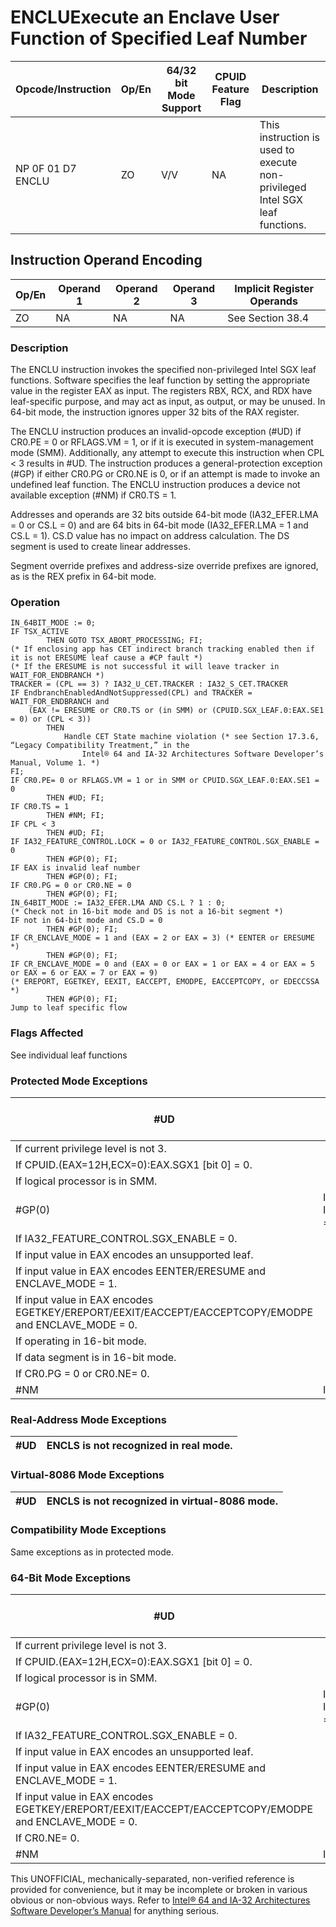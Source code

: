 # ENCLU**Execute an Enclave User Function of Specified Leaf Number**

| Opcode/Instruction | Op/En | 64/32 bit Mode Support | CPUID Feature Flag | Description                                                                  |
| ------------------ | ----- | ---------------------- | ------------------ | ---------------------------------------------------------------------------- |
| NP 0F 01 D7 ENCLU  | ZO    | V/V                    | NA                 | This instruction is used to execute non-privileged Intel SGX leaf functions. |

## Instruction Operand Encoding

| Op/En | Operand 1 | Operand 2 | Operand 3 | Implicit Register Operands |
| ----- | --------- | --------- | --------- | -------------------------- |
| ZO    | NA        | NA        | NA        | See Section 38.4           |

### Description

The ENCLU instruction invokes the specified non-privileged Intel SGX leaf functions. Software specifies the leaf function by setting the appropriate value in the register EAX as input. The registers RBX, RCX, and RDX have leaf-specific purpose, and may act as input, as output, or may be unused. In 64-bit mode, the instruction ignores upper 32 bits of the RAX register.

The ENCLU instruction produces an invalid-opcode exception (#​​​UD) if CR0.PE = 0 or RFLAGS.VM = 1, or if it is executed in system-management mode (SMM). Additionally, any attempt to execute this instruction when CPL < 3 results in #​​​UD. The instruction produces a general-protection exception (#​​​​GP) if either CR0.PG or CR0.NE is 0, or if an attempt is made to invoke an undefined leaf function. The ENCLU instruction produces a device not available exception (#​NM) if CR0.TS = 1.

Addresses and operands are 32 bits outside 64-bit mode (IA32_EFER.LMA = 0 or CS.L = 0) and are 64 bits in 64-bit mode (IA32_EFER.LMA = 1 and CS.L = 1). CS.D value has no impact on address calculation. The DS segment is used to create linear addresses.

Segment override prefixes and address-size override prefixes are ignored, as is the REX prefix in 64-bit mode.

### Operation

```
IN_64BIT_MODE := 0;
IF TSX_ACTIVE
        THEN GOTO TSX_ABORT_PROCESSING; FI;
(* If enclosing app has CET indirect branch tracking enabled then if it is not ERESUME leaf cause a #​CP fault *)
(* If the ERESUME is not successful it will leave tracker in WAIT_FOR_ENDBRANCH *)
TRACKER = (CPL == 3) ? IA32_U_CET.TRACKER : IA32_S_CET.TRACKER
IF EndbranchEnabledAndNotSuppressed(CPL) and TRACKER = WAIT_FOR_ENDBRANCH and
    (EAX != ERESUME or CR0.TS or (in SMM) or (CPUID.SGX_LEAF.0:EAX.SE1 = 0) or (CPL < 3))
        THEN
            Handle CET State machine violation (* see Section 17.3.6, “Legacy Compatibility Treatment,” in the
                Intel® 64 and IA-32 Architectures Software Developer’s Manual, Volume 1. *)
FI;
IF CR0.PE= 0 or RFLAGS.VM = 1 or in SMM or CPUID.SGX_LEAF.0:EAX.SE1 = 0
        THEN #​​​UD; FI;
IF CR0.TS = 1
        THEN #​NM; FI;
IF CPL < 3
        THEN #​​​UD; FI;
IF IA32_FEATURE_CONTROL.LOCK = 0 or IA32_FEATURE_CONTROL.SGX_ENABLE = 0
        THEN #​​​​GP(0); FI;
IF EAX is invalid leaf number
        THEN #​​​​GP(0); FI;
IF CR0.PG = 0 or CR0.NE = 0
        THEN #​​​​GP(0); FI;
IN_64BIT_MODE := IA32_EFER.LMA AND CS.L ? 1 : 0;
(* Check not in 16-bit mode and DS is not a 16-bit segment *)
IF not in 64-bit mode and CS.D = 0
        THEN #​​​​GP(0); FI;
IF CR_ENCLAVE_MODE = 1 and (EAX = 2 or EAX = 3) (* EENTER or ERESUME *)
        THEN #​​​​GP(0); FI;
IF CR_ENCLAVE_MODE = 0 and (EAX = 0 or EAX = 1 or EAX = 4 or EAX = 5 or EAX = 6 or EAX = 7 or EAX = 9)
(* EREPORT, EGETKEY, EEXIT, EACCEPT, EMODPE, EACCEPTCOPY, or EDECCSSA *)
        THEN #​​​​GP(0); FI;
Jump to leaf specific flow

```

### Flags Affected

See individual leaf functions

### Protected Mode Exceptions

| #​​​UD                                                                                               | If any of the LOCK/66H/REP/VEX prefixes are used. |
| ---------------------------------------------------------------------------------------------------- | ------------------------------------------------- |
| If current privilege level is not 3.                                                                 |
| If CPUID.(EAX=12H,ECX=0):EAX.SGX1 [bit 0] = 0.                                                       |
| If logical processor is in SMM.                                                                      |
| \#​​​​GP(0)                                                                                          | If IA32_FEATURE_CONTROL.LOCK = 0.                 |
| If IA32_FEATURE_CONTROL.SGX_ENABLE = 0.                                                              |
| If input value in EAX encodes an unsupported leaf.                                                   |
| If input value in EAX encodes EENTER/ERESUME and ENCLAVE_MODE = 1.                                   |
| If input value in EAX encodes EGETKEY/EREPORT/EEXIT/EACCEPT/EACCEPTCOPY/EMODPE and ENCLAVE_MODE = 0. |
| If operating in 16-bit mode.                                                                         |
| If data segment is in 16-bit mode.                                                                   |
| If CR0.PG = 0 or CR0.NE= 0.                                                                          |
| \#​NM                                                                                                | If CR0.TS = 1.                                    |

### Real-Address Mode Exceptions

| #​​​UD | ENCLS is not recognized in real mode. |
| ------ | ------------------------------------- |

### Virtual-8086 Mode Exceptions

| #​​​UD | ENCLS is not recognized in virtual-8086 mode. |
| ------ | --------------------------------------------- |

### Compatibility Mode Exceptions

Same exceptions as in protected mode.

### 64-Bit Mode Exceptions

| #​​​UD                                                                                               | If any of the LOCK/66H/REP/VEX prefixes are used. |
| ---------------------------------------------------------------------------------------------------- | ------------------------------------------------- |
| If current privilege level is not 3.                                                                 |
| If CPUID.(EAX=12H,ECX=0):EAX.SGX1 [bit 0] = 0.                                                       |
| If logical processor is in SMM.                                                                      |
| \#​​​​GP(0)                                                                                          | If IA32_FEATURE_CONTROL.LOCK = 0.                 |
| If IA32_FEATURE_CONTROL.SGX_ENABLE = 0.                                                              |
| If input value in EAX encodes an unsupported leaf.                                                   |
| If input value in EAX encodes EENTER/ERESUME and ENCLAVE_MODE = 1.                                   |
| If input value in EAX encodes EGETKEY/EREPORT/EEXIT/EACCEPT/EACCEPTCOPY/EMODPE and ENCLAVE_MODE = 0. |
| If CR0.NE= 0.                                                                                        |
| \#​NM                                                                                                | If CR0.TS = 1.                                    |

This UNOFFICIAL, mechanically-separated, non-verified reference is provided for convenience, but it may be
incomplete or broken in various obvious or non-obvious
ways. Refer to [Intel® 64 and IA-32 Architectures Software Developer’s Manual](https://software.intel.com/en-us/download/intel-64-and-ia-32-architectures-sdm-combined-volumes-1-2a-2b-2c-2d-3a-3b-3c-3d-and-4) for anything serious.
